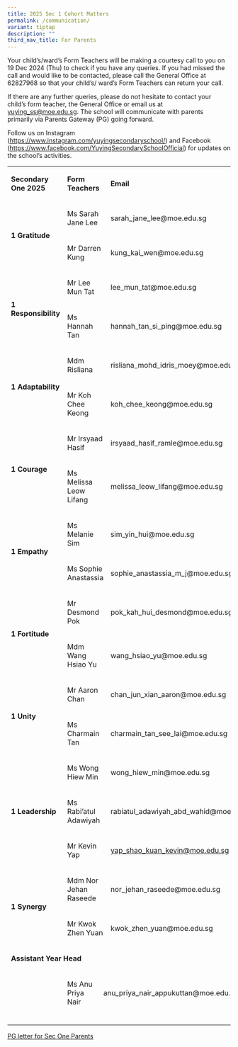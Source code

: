 ```yaml
---
title: 2025 Sec 1 Cohort Matters
permalink: /communication/
variant: tiptap
description: ""
third_nav_title: For Parents
---
```

<p>Your child’s/ward’s Form Teachers will be making a courtesy call to you
on 19 Dec 2024 (Thu) to check if you have any queries. If you had missed
the call and would like to be contacted, please call the General Office
at 62827968 so that your child’s/ ward’s Form Teachers can return your
call.&nbsp;</p>
<p>If there are any further queries, please do not hesitate to contact your
child’s form teacher, the General Office or email us at <a href="yuying_ss@moe.edu.sg" rel="noopener nofollow" target="_blank">yuying_ss@moe.edu.sg</a>.
The school will communicate with parents primarily via Parents Gateway
(PG) going forward.</p>
<p>Follow us on Instagram (<a href="https://www.instagram.com/yuyingsecondaryschool/" rel="noopener noreferrer nofollow" target="_blank">https://www.instagram.com/yuyingsecondaryschool/</a>)
and Facebook (<a href="https://www.facebook.com/YuyingSecondarySchoolOfficial" rel="noopener noreferrer nofollow" target="_blank">https://www.facebook.com/YuyingSecondarySchoolOfficial</a>)
for updates on the school’s activities.</p>
<p></p>
<p></p>
<table style="minWidth: 100px">
<colgroup>
<col>
<col>
<col>
<col>
</colgroup>
<tbody>
<tr>
<td rowspan="1" colspan="1">
<p><strong>Secondary One 2025</strong>
</p>
</td>
<td rowspan="1" colspan="2">
<p><strong>Form Teachers</strong>
</p>
</td>
<td rowspan="1" colspan="1">
<p><strong>Email</strong>
</p>
</td>
</tr>
<tr>
<td rowspan="2" colspan="1">
<p><strong>1 Gratitude</strong>
</p>
</td>
<td rowspan="1" colspan="2">
<p>Ms Sarah Jane Lee</p>
</td>
<td rowspan="1" colspan="1">
<p><a rel="noopener noreferrer nofollow" target="_blank">sarah_jane_lee@moe.edu.sg</a>
</p>
</td>
</tr>
<tr>
<td rowspan="1" colspan="2">
<p>Mr Darren Kung</p>
</td>
<td rowspan="1" colspan="1">
<p><a rel="noopener noreferrer nofollow" target="_blank">kung_kai_wen@moe.edu.sg</a>
</p>
</td>
</tr>
<tr>
<td rowspan="2" colspan="1">
<p><strong>1 Responsibility</strong>
</p>
</td>
<td rowspan="1" colspan="2">
<p>Mr Lee Mun Tat</p>
</td>
<td rowspan="1" colspan="1">
<p><a rel="noopener noreferrer nofollow" target="_blank">lee_mun_tat@moe.edu.sg</a>
</p>
</td>
</tr>
<tr>
<td rowspan="1" colspan="2">
<p>Ms Hannah Tan</p>
</td>
<td rowspan="1" colspan="1">
<p><a rel="noopener noreferrer nofollow" target="_blank">hannah_tan_si_ping@moe.edu.sg</a>
</p>
</td>
</tr>
<tr>
<td rowspan="2" colspan="1">
<p><strong>1 Adaptability</strong>
</p>
</td>
<td rowspan="1" colspan="2">
<p>Mdm Risliana</p>
</td>
<td rowspan="1" colspan="1">
<p><a rel="noopener noreferrer nofollow" target="_blank">risliana_mohd_idris_moey@moe.edu.sg</a>
</p>
</td>
</tr>
<tr>
<td rowspan="1" colspan="2">
<p>Mr Koh Chee Keong</p>
</td>
<td rowspan="1" colspan="1">
<p><a rel="noopener noreferrer nofollow" target="_blank">koh_chee_keong@moe.edu.sg</a>
</p>
</td>
</tr>
<tr>
<td rowspan="2" colspan="1">
<p><strong>1 Courage</strong>
</p>
</td>
<td rowspan="1" colspan="2">
<p>Mr Irsyaad Hasif</p>
</td>
<td rowspan="1" colspan="1">
<p><a rel="noopener noreferrer nofollow" target="_blank">irsyaad_hasif_ramle@moe.edu.sg</a>
</p>
</td>
</tr>
<tr>
<td rowspan="1" colspan="2">
<p>Ms Melissa Leow Lifang</p>
</td>
<td rowspan="1" colspan="1">
<p><a rel="noopener noreferrer nofollow" target="_blank">melissa_leow_lifang@moe.edu.sg</a>
</p>
</td>
</tr>
<tr>
<td rowspan="2" colspan="1">
<p><strong>1 Empathy</strong>
</p>
</td>
<td rowspan="1" colspan="2">
<p>Ms Melanie Sim</p>
</td>
<td rowspan="1" colspan="1">
<p><a rel="noopener noreferrer nofollow" target="_blank">sim_yin_hui@moe.edu.sg</a>
</p>
</td>
</tr>
<tr>
<td rowspan="1" colspan="2">
<p>Ms Sophie Anastassia</p>
</td>
<td rowspan="1" colspan="1">
<p><a rel="noopener noreferrer nofollow" target="_blank">sophie_anastassia_m_j@moe.edu.sg</a>
</p>
</td>
</tr>
<tr>
<td rowspan="2" colspan="1">
<p><strong>1 Fortitude</strong>
</p>
</td>
<td rowspan="1" colspan="2">
<p>Mr Desmond Pok</p>
</td>
<td rowspan="1" colspan="1">
<p><a rel="noopener noreferrer nofollow" target="_blank">pok_kah_hui_desmond@moe.edu.sg</a>
</p>
</td>
</tr>
<tr>
<td rowspan="1" colspan="2">
<p>Mdm Wang Hsiao Yu</p>
</td>
<td rowspan="1" colspan="1">
<p><a rel="noopener noreferrer nofollow" target="_blank">wang_hsiao_yu@moe.edu.sg</a>
</p>
</td>
</tr>
<tr>
<td rowspan="2" colspan="1">
<p><strong>1 Unity</strong>
</p>
</td>
<td rowspan="1" colspan="2">
<p>Mr Aaron Chan</p>
</td>
<td rowspan="1" colspan="1">
<p><a rel="noopener noreferrer nofollow" target="_blank">chan_jun_xian_aaron@moe.edu.sg</a>
</p>
</td>
</tr>
<tr>
<td rowspan="1" colspan="2">
<p>Ms Charmain Tan</p>
</td>
<td rowspan="1" colspan="1">
<p><a rel="noopener noreferrer nofollow" target="_blank">charmain_tan_see_lai@moe.edu.sg</a>
</p>
</td>
</tr>
<tr>
<td rowspan="3" colspan="1">
<p><strong>1 Leadership</strong>
</p>
</td>
<td rowspan="1" colspan="2">
<p>Ms Wong Hiew Min</p>
</td>
<td rowspan="1" colspan="1">
<p><a rel="noopener noreferrer nofollow" target="_blank">wong_hiew_min@moe.edu.sg</a>
</p>
</td>
</tr>
<tr>
<td rowspan="1" colspan="2">
<p>Ms Rabi’atul Adawiyah</p>
</td>
<td rowspan="1" colspan="1">
<p><a rel="noopener noreferrer nofollow" target="_blank">rabiatul_adawiyah_abd_wahid@moe.edu.sg</a>
</p>
</td>
</tr>
<tr>
<td rowspan="1" colspan="2">
<p>Mr Kevin Yap</p>
</td>
<td rowspan="1" colspan="1">
<p><a href="mailto:yap_shao_kuan_kevin@moe.edu.sg" rel="noopener noreferrer nofollow" target="_blank">yap_shao_kuan_kevin@moe.edu.sg</a>
</p>
</td>
</tr>
<tr>
<td rowspan="2" colspan="1">
<p><strong>1 Synergy</strong>
</p>
</td>
<td rowspan="1" colspan="2">
<p>Mdm Nor Jehan Raseede</p>
</td>
<td rowspan="1" colspan="1">
<p><a rel="noopener noreferrer nofollow" target="_blank">nor_jehan_raseede@moe.edu.sg</a>
</p>
</td>
</tr>
<tr>
<td rowspan="1" colspan="2">
<p>Mr Kwok Zhen Yuan</p>
</td>
<td rowspan="1" colspan="1">
<p><a rel="noopener noreferrer nofollow" target="_blank">kwok_zhen_yuan@moe.edu.sg</a>
</p>
</td>
</tr>
<tr>
<td rowspan="1" colspan="4">
<p><strong>Assistant Year Head</strong>
</p>
</td>
</tr>
<tr>
<td rowspan="1" colspan="1">
<p></p>
</td>
<td rowspan="1" colspan="1">
<p>Ms Anu Priya Nair</p>
</td>
<td rowspan="1" colspan="2">
<p><a rel="noopener noreferrer nofollow" target="_blank">anu_priya_nair_appukuttan@moe.edu.sg</a>
</p>
</td>
</tr>
<tr>
<td rowspan="1" colspan="1">
<p></p>
</td>
<td rowspan="1" colspan="1">
<p></p>
</td>
<td rowspan="1" colspan="1">
<p></p>
</td>
<td rowspan="1" colspan="1">
<p></p>
</td>
</tr>
</tbody>
</table>
<p></p>
<p><a href="/files/Pdf/PG_letter_for_Sec_One_Parents.pdf" rel="noopener nofollow" target="_blank">PG letter for Sec One Parents</a>
</p>